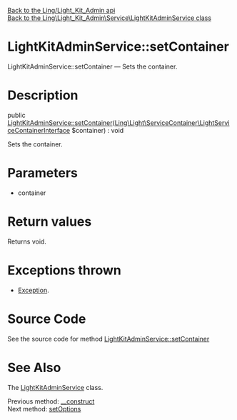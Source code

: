 [Back to the Ling/Light_Kit_Admin api](https://github.com/lingtalfi/Light_Kit_Admin/blob/master/doc/api/Ling/Light_Kit_Admin.md)<br>
[Back to the Ling\Light_Kit_Admin\Service\LightKitAdminService class](https://github.com/lingtalfi/Light_Kit_Admin/blob/master/doc/api/Ling/Light_Kit_Admin/Service/LightKitAdminService.md)


LightKitAdminService::setContainer
================



LightKitAdminService::setContainer — Sets the container.




Description
================


public [LightKitAdminService::setContainer](https://github.com/lingtalfi/Light_Kit_Admin/blob/master/doc/api/Ling/Light_Kit_Admin/Service/LightKitAdminService/setContainer.md)([Ling\Light\ServiceContainer\LightServiceContainerInterface](https://github.com/lingtalfi/Light/blob/master/doc/api/Ling/Light/ServiceContainer/LightServiceContainerInterface.md) $container) : void




Sets the container.




Parameters
================


- container

    


Return values
================

Returns void.


Exceptions thrown
================

- [Exception](http://php.net/manual/en/class.exception.php).&nbsp;







Source Code
===========
See the source code for method [LightKitAdminService::setContainer](https://github.com/lingtalfi/Light_Kit_Admin/blob/master/Service/LightKitAdminService.php#L81-L84)


See Also
================

The [LightKitAdminService](https://github.com/lingtalfi/Light_Kit_Admin/blob/master/doc/api/Ling/Light_Kit_Admin/Service/LightKitAdminService.md) class.

Previous method: [__construct](https://github.com/lingtalfi/Light_Kit_Admin/blob/master/doc/api/Ling/Light_Kit_Admin/Service/LightKitAdminService/__construct.md)<br>Next method: [setOptions](https://github.com/lingtalfi/Light_Kit_Admin/blob/master/doc/api/Ling/Light_Kit_Admin/Service/LightKitAdminService/setOptions.md)<br>

